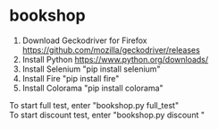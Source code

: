 # bookshop

1. Download Geckodriver for Firefox https://github.com/mozilla/geckodriver/releases
2. Install Python https://www.python.org/downloads/
3. Install Selenium "pip install selenium"
4. Install Fire "pip install fire"
5. Install Colorama "pip install colorama"

To start full test, enter "bookshop.py full_test" <br/>
To start discount test, enter "bookshop.py discount <from quantity> <to quantity>"
